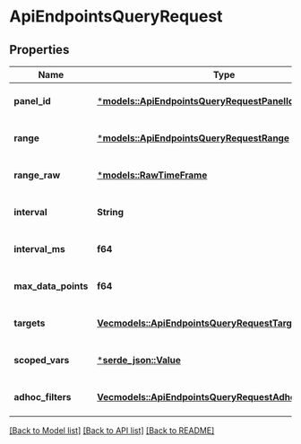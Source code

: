 # ApiEndpointsQueryRequest

## Properties
Name | Type | Description | Notes
------------ | ------------- | ------------- | -------------
**panel_id** | [***models::ApiEndpointsQueryRequestPanelId**](api_endpoints_query_request_panelId.md) |  | [optional] [default to None]
**range** | [***models::ApiEndpointsQueryRequestRange**](api_endpoints_query_request_range.md) |  | [optional] [default to None]
**range_raw** | [***models::RawTimeFrame**](raw-time-frame.md) |  | [optional] [default to None]
**interval** | **String** |  | [optional] [default to None]
**interval_ms** | **f64** |  | [optional] [default to None]
**max_data_points** | **f64** |  | [optional] [default to None]
**targets** | [**Vec<models::ApiEndpointsQueryRequestTargetsInner>**](api_endpoints_query_request_targets_inner.md) |  | [optional] [default to None]
**scoped_vars** | [***serde_json::Value**](.md) |  | [optional] [default to None]
**adhoc_filters** | [**Vec<models::ApiEndpointsQueryRequestAdhocFiltersInner>**](api_endpoints_query_request_adhocFilters_inner.md) |  | [optional] [default to None]

[[Back to Model list]](../README.md#documentation-for-models) [[Back to API list]](../README.md#documentation-for-api-endpoints) [[Back to README]](../README.md)


